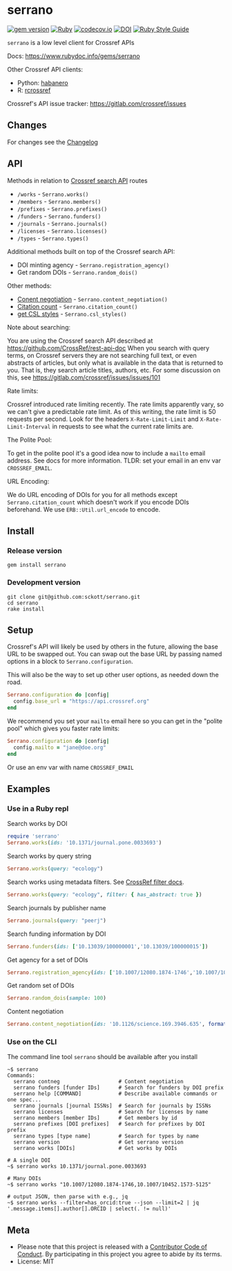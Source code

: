 serrano
=========

[![gem version](https://img.shields.io/gem/v/serrano.svg)](https://rubygems.org/gems/serrano)
[![Ruby](https://github.com/sckott/serrano/workflows/Ruby/badge.svg)](https://github.com/sckott/serrano/actions)
[![codecov.io](https://codecov.io/github/sckott/serrano/coverage.svg?branch=main)](https://codecov.io/github/sckott/serrano?branch=main)
[![DOI](https://zenodo.org/badge/2600/sckott/serrano.svg)](https://zenodo.org/badge/latestdoi/2600/sckott/serrano)
[![Ruby Style Guide](https://img.shields.io/badge/code_style-standard-brightgreen.svg)](https://github.com/testdouble/standard)

`serrano` is a low level client for Crossref APIs

Docs: https://www.rubydoc.info/gems/serrano

Other Crossref API clients:

- Python: [habanero](https://github.com/sckott/habanero)
- R: [rcrossref](https://github.com/ropensci/rcrossref)

Crossref's API issue tracker: https://gitlab.com/crossref/issues

## Changes

For changes see the [Changelog][changelog]

## API

Methods in relation to [Crossref search API][crapi] routes

* `/works` - `Serrano.works()`
* `/members` - `Serrano.members()`
* `/prefixes` - `Serrano.prefixes()`
* `/funders` - `Serrano.funders()`
* `/journals` - `Serrano.journals()`
* `/licenses` - `Serrano.licenses()`
* `/types` - `Serrano.types()`

Additional methods built on top of the Crossref search API:

* DOI minting agency - `Serrano.registration_agency()`
* Get random DOIs - `Serrano.random_dois()`

Other methods:

* [Conent negotiation][cn] - `Serrano.content_negotiation()`
* [Citation count][ccount] - `Serrano.citation_count()`
* [get CSL styles][csl] -  `Serrano.csl_styles()`

Note about searching:

You are using the Crossref search API described at https://github.com/CrossRef/rest-api-doc When you search with query terms, on Crossref servers they are not searching full text, or even abstracts of articles, but only what is available in the data that is returned to you. That is, they search article titles, authors, etc. For some discussion on this, see https://gitlab.com/crossref/issues/issues/101

Rate limits:

Crossref introduced rate limiting recently. The rate limits apparently vary,
so we can't give a predictable rate limit. As of this writing, the rate
limit is 50 requests per second. Look for the headers `X-Rate-Limit-Limit`
and `X-Rate-Limit-Interval` in requests to see what the current rate
limits are.

The Polite Pool:

To get in the polite pool it's a good idea now to include a `mailto` email
address. See docs for more information. TLDR: set your email in an env var `CROSSREF_EMAIL`.


URL Encoding:

We do URL encoding of DOIs for you for all methods except `Serrano.citation_count` which doesn't work if you encode DOIs beforehand. We use `ERB::Util.url_encode` to encode.


## Install

### Release version

```
gem install serrano
```

### Development version

```
git clone git@github.com:sckott/serrano.git
cd serrano
rake install
```

## Setup

Crossref's API will likely be used by others in the future, allowing the base URL to be swapped out. You can swap out the base URL by passing named options in a block to `Serrano.configuration`.

This will also be the way to set up other user options, as needed down the road.

```ruby
Serrano.configuration do |config|
  config.base_url = "https://api.crossref.org"
end
```

We recommend you set your `mailto` email here so you can get in the "polite pool" which gives you faster rate limits:

```ruby
Serrano.configuration do |config|
  config.mailto = "jane@doe.org"
end
```

Or use an env var with name `CROSSREF_EMAIL`

## Examples

### Use in a Ruby repl

Search works by DOI

```ruby
require 'serrano'
Serrano.works(ids: '10.1371/journal.pone.0033693')
```

Search works by query string

```ruby
Serrano.works(query: "ecology")
```

Search works using metadata filters. See [CrossRef filter docs](https://github.com/CrossRef/rest-api-doc#filter-names).

```ruby
Serrano.works(query: "ecology", filter: { has_abstract: true })
```

Search journals by publisher name

```ruby
Serrano.journals(query: "peerj")
```

Search funding information by DOI

```ruby
Serrano.funders(ids: ['10.13039/100000001','10.13039/100000015'])
```

Get agency for a set of DOIs

```ruby
Serrano.registration_agency(ids: ['10.1007/12080.1874-1746','10.1007/10452.1573-5125'])
```

Get random set of DOIs

```ruby
Serrano.random_dois(sample: 100)
```

Content negotiation

```ruby
Serrano.content_negotiation(ids: '10.1126/science.169.3946.635', format: "citeproc-json")
```

### Use on the CLI

The command line tool `serrano` should be available after you install

```
~$ serrano
Commands:
  serrano contneg                   # Content negotiation
  serrano funders [funder IDs]      # Search for funders by DOI prefix
  serrano help [COMMAND]            # Describe available commands or one spec...
  serrano journals [journal ISSNs]  # Search for journals by ISSNs
  serrano licenses                  # Search for licenses by name
  serrano members [member IDs]      # Get members by id
  serrano prefixes [DOI prefixes]   # Search for prefixes by DOI prefix
  serrano types [type name]         # Search for types by name
  serrano version                   # Get serrano version
  serrano works [DOIs]              # Get works by DOIs
```

```
# A single DOI
~$ serrano works 10.1371/journal.pone.0033693

# Many DOIs
~$ serrano works "10.1007/12080.1874-1746,10.1007/10452.1573-5125"

# output JSON, then parse with e.g., jq
~$ serrano works --filter=has_orcid:true --json --limit=2 | jq '.message.items[].author[].ORCID | select(. != null)'
```

## Meta

* Please note that this project is released with a [Contributor Code of Conduct](CONDUCT.md). By participating in this project you agree to abide by its terms.
* License: MIT

[crapi]: https://api.crossref.org/help
[cn]: https://citation.crosscite.org/docs.html
[tdm]: https://www.crossref.org/education/retrieve-metadata/rest-api/text-and-data-mining/
[ccount]: https://labs.crossref.org/openurl/
[csl]: https://github.com/citation-style-language/styles
[changelog]: https://github.com/sckott/serrano/blob/main/CHANGELOG.md

